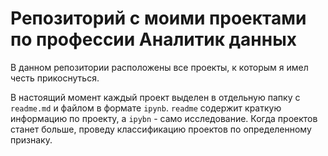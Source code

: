 # Репозиторий с моими проектами по профессии Аналитик данных

В данном репозитории расположены все проекты, к которым я имел честь прикоснуться. 

В настоящий момент каждый проект выделен в отдельную папку с `readme.md` и файлом в формате `ipynb`. `readme` содержит краткую информацию по проекту, а `ipybn` - само исследование. Когда проектов станет больше, проведу классификацию проектов по определенному признаку. 
